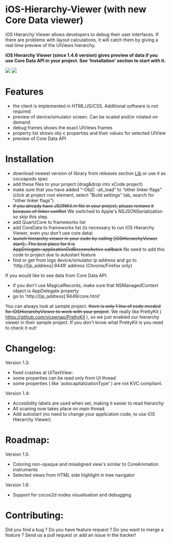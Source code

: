 iOS-Hierarchy-Viewer (with new Core Data viewer)
====================

iOS Hierarchy Viewer allows developers to debug their user interfaces. If there are problems with layout calculations, it will catch them by giving a real time preview of the UIViews hierarchy.

**iOS Hierarchy Viewer (since 1.4.6 version) gives preview of data if you use Core Data API in your project. See 'Installation' section to start with it.**

![](http://i.stack.imgur.com/ynqvG.png)
![](http://dl.dropbox.com/u/858551/core_data.png)

Features
====================

+ the client is implemented in HTML/JS/CSS. Additional software is not required
+ preview of device/simulator screen. Can be scaled and/or rotated on demand
+ debug frames shows the exact UIViews frames
+ property list shows obj-c properties and their values for selected UIView
+ preview of Core Data API

Installation
====================

+ download newest version of library from releases section [Lib] or use it as cocoapods spec
+ add these files to your project (drag&drop into xCode project)
+ make sure that you have added “-ObjC -all_load” to “other linker flags” (click at project root element, select “Build settings” tab, search for “other linker flags”)
+ <del>if you already have JSONKit.m file in your project, please remove it because of linker conflict</del> We switched to Apple's NSJSONSerialization so skip this step.
+ add QuartzCore to frameworks list
+ add CoreData to frameworks list (is necessary to run iOS Hierarchy Viewer, even you don't use core data)
+ <del>launch hierarchy viewer in your code by calling [iOSHierarchyViewer start];. The best place for it is AppDelegate::applicationDidBecomeActive callback</del> No need to add this code to project due to autostart feature
+ find or get from logs device/simulator ip address and go to ‘http://[ip_address]:9449′ address (Chrome/Firefox only)

If you would like to see data from Core Data API:
+ if you don't use MagicalRecords, make sure that NSManagedContext object is AppDelegate property 
+ go to 'http://[ip_address]:9449/core.html'

You can always look at sample project. <del>there is only 1 line of code needed for iOSHierarchyViewer to work with your project</del>.
We really like PrettyKit ( https://github.com/vicpenap/PrettyKit ), so we just enabled our hierarchy viewer in their sample project. If you don't know what PrettyKit is you need to check it out!

Changelog:
====================

Version 1.3:
+ fixed crashes at UITextView:
+ some properties can be read only from UI thread
+ some properties ( like 'autocapitalizationType' ) are not KVC compliant.

Version 1.4:
+ Accesibility labels are used when set, making it easier to read hierarchy
+ All scaning now takes place on main thread.
+ Add autostart (no need to change your application code, to use iOS Hierarchy Viewer)

Roadmap:
====================
Version 1.5:
- Coloring non-opaque and misaligned view's similar to CoreAnimation instruments
- Selected views from HTML side highlight in tree navigator

Version 1.6:
- Support for cocos2d nodes visualisation and debugging

Contributing:
====================
Did you find a bug ? Do you have feature request ? Do you want to merge a feature ?
Send us a pull request or add an issue in the tracker!

[LIB]: https://github.com/glock45/iOS-Hierarchy-Viewer/releases

